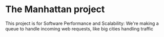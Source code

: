 # The Manhattan project

This project is for Software Performance and Scalability: We're making a queue to handle incoming web requests, like big cities handling traffic
